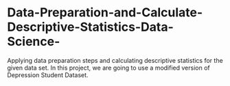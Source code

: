 # Data-Preparation-and-Calculate-Descriptive-Statistics-Data-Science-
Applying data preparation steps and calculating descriptive statistics for the given data set. In this project, we are going to use a modified version of Depression Student Dataset.
